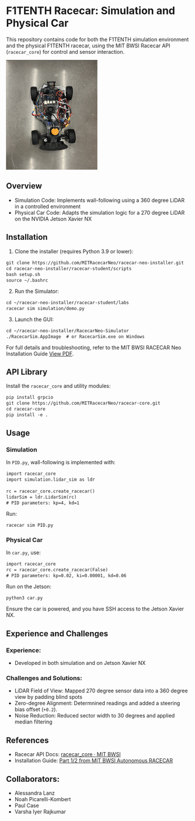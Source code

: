 # F1TENTH Racecar: Simulation and Physical Car
This repository contains code for both the F1TENTH simulation environment and the physical F1TENTH racecar, using the MIT BWSI Racecar API (```racecar_core```) for control and sensor interaction.

<img src="assets/car_image.png" alt="Racecar Demo" width="250" height="300"/>

## Overview
* Simulation Code: Implements wall-following using a 360 degree LiDAR in a controlled environment
* Physical Car Code: Adapts the simulation logic for a 270 degree LiDAR on the NVIDIA Jetson Xavier NX

## Installation
1. Clone the installer (requires Python 3.9 or lower):
```
git clone https://github.com/MITRacecarNeo/racecar-neo-installer.git
cd racecar-neo-installer/racecar-student/scripts
bash setup.sh
source ~/.bashrc
```
2. Run the Simulator:
```
cd ~/racecar-neo-installer/racecar-student/labs
racecar sim simulation/demo.py
```
3. Launch the GUI:
```
cd ~/racecar-neo-installer/RacecarNeo-Simulator
./RacecarSim.AppImage  # or RacecarSim.exe on Windows
```

For full details and troubleshooting, refer to the MIT BWSI RACECAR Neo Installation Guide [View PDF](docs/BWSI%20Racecar%20Installation%20Guide%20Part%201.pdf).
## API Library
Install the ```racecar_core``` and utility modules:
```
pip install grpcio
git clone https://github.com/MITRacecarNeo/racecar-core.git
cd racecar-core
pip install -e .
```

## Usage
### Simulation
In ```PID.py```, wall-following is implemented with:
```
import racecar_core
import simulation.lidar_sim as ldr

rc = racecar_core.create_racecar()
lidarSim = ldr.LidarSim(rc)
# PID parameters: kp=4, kd=1
```

Run:
```
racecar sim PID.py
```

### Physical Car
In ```car.py```, use:
```
import racecar_core
rc = racecar_core.create_racecar(False)
# PID parameters: kp=0.02, ki=0.00001, kd=0.06
```

Run on the Jetson:
```
python3 car.py
```
Ensure the car is powered, and you have SSH access to the Jetson Xavier NX.

## Experience and Challenges
### Experience:
* Developed in both simulation and on Jetson Xavier NX

### Challenges and Solutions:
* LiDAR Field of View: Mapped 270 degree sensor data into a 360 degree view by padding blind spots
* Zero-degree Alignment: Determnined readings and added a steering bias offset (```+0.2```).
* Noise Reduction: Reduced sector width to 30 degrees and applied median filtering

## References
* Racecar API Docs: [racecar_core · MIT BWSI](https://mitll-racecar.readthedocs.io/en/latest/racecar_core.html)
* Installation Guide: [Part 1/2 from MIT BWSI Autonomous RACECAR](docs/BWSI%20Racecar%20Installation%20Guide%20Part%201.pdf)

## Collaborators:
* Alessandra Lanz
* Noah Picarelli-Kombert
* Paul Case
* Varsha Iyer Rajkumar 
